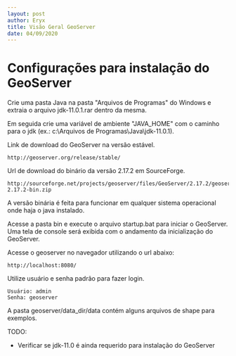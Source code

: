 ```yaml
---
layout: post
author: Eryx
title: Visão Geral GeoServer
date: 04/09/2020
---
```



# Configurações para instalação do GeoServer

Crie uma pasta Java na pasta "Arquivos de Programas" do Windows e extraia o arquivo jdk-11.0.1.rar dentro da mesma. 

Em seguida crie uma variável de ambiente "JAVA_HOME" com o caminho para o jdk (ex.: c:\Arquivos de Programas\Java\jdk-11.0.1).

Link de download do GeoServer na versão estável.

	http://geoserver.org/release/stable/
	
Url de download do binário da versão 2.17.2 em SourceForge.

	http://sourceforge.net/projects/geoserver/files/GeoServer/2.17.2/geoserver-2.17.2-bin.zip

A versão binária é feita para funcionar em qualquer sistema operacional onde haja o java instalado.

Acesse a pasta bin e execute o arquivo startup.bat para iniciar o GeoServer. Uma tela de console será exibida com o andamento da inicialização do GeoServer.

Acesse o geoserver no navegador utilizando o url abaixo:

	http://localhost:8080/

Utilize usuário e senha padrão para fazer login.

	Usuário: admin
	Senha: geoserver

A pasta geoserver/data_dir/data contém alguns arquivos de shape para exemplos.




TODO: 

* Verificar se jdk-11.0 é ainda requerido para instalação do GeoServer

	
